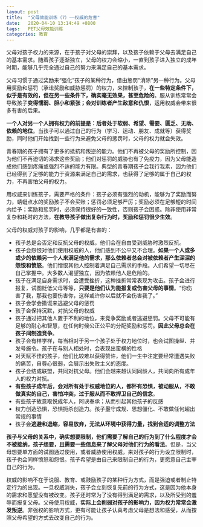 ```yaml
---
layout: post
title:  "父母效能训练（7）——权威的危害"
date:   2020-04-10 13:14:49 +0800
tags:   PET父母效能训练
categories: 教育
---
```


父母对孩子权力的来源，在于孩子对父母的崇拜，以及孩子依赖于父母去满足自己的基本需求。随着孩子逐渐独立，父母的权力会缩小，一直到孩子进入独立的成年时期，能够几乎完全通过自己的努力来满足自己的基本需求。

父母习惯于通过奖励来“强化”孩子的某种行为，借由惩罚“消除”另一种行为。父母用奖励和惩罚（承诺奖励和威胁惩罚）的权力，来控制孩子，**在一些特定条件下，似乎是有效的，但在另一些条件下，确实毫无效果，甚至危险的**。服从训练常常会导致孩子**变得懦弱、胆小和紧张；会对训练者产生敌意和仇恨**，运用权威会带来很多有害的后果。

**一个人对另一个人拥有权力的前提是：后者处于软弱、希望、需要、匮乏、无助、依赖的地位**。当孩子可以通过自己的行为（学习、运动、朋友、成就等）获得奖励，同时他们开始找到一些行为来避免父母的惩罚时，父母的权力就会失效。

青春期的孩子拥有了更多的抵抗和叛逆的能力。他们不再被父母的奖励所控制，因为他们不再迫切的渴求这些奖励；他们对惩罚的威胁也有了免疫力，因为父母能造成他们感到疼痛或强烈不适的能力有限。典型的青春期孩子会我行我素，因为他们已经得到了足够的能力于资源来满足自己的需求，也获得了足够的属于自己的权力，不再害怕父母的权力。

用权威来训练孩子，需要严格的条件：孩子必须有强烈的动机，能够为了奖励而努力，蜻蜓点水的奖励孩子不会买账；惩罚必须足够严厉；奖励必须在足够短的时间内给予；奖励和惩罚时，必须保持很好的一致性，否则孩子会困惑。除非使用非常复杂和耗时的方法，**在教导孩子做出复杂行为时，奖励和惩罚很少生效**。

父母的权威对孩子的影响，几乎都是有害的：

+ 孩子总是会否定和反抗父母的权威，他们会在自由受到威胁时激烈反抗。
+ 孩子会怨恨对他们使用权威的人，他们感到不公平又不合理。**如果一个人或多或少的依赖另一个人来满足他的需求，那么依赖者总会对被依赖者产生深深的怨恨和愤怒**。他们憎恨其他人控制着满足自己需求的手段。人们希望一切尽在自己掌握中。大多数人渴望独立，因为依赖他人是危险的。
+ 孩子在满足自身需求时，会遭受挫折，这种挫折常常表现为攻击。孩子会进行报复，试图贬低父母等等，**只要是他们认为能报复或伤害父母的事情**。“你伤害了我，那我也要伤害你，这样或许你以后就不会伤害我了。”
+ 孩子会学会撒谎来逃避父母的惩罚
+ 孩子会保持沉默，对抗父母的权威
+ 孩子通过把其他人置于不利的地位，来竞争奖励或者逃避惩罚。父母不可能有足够的耐心和智慧，在任何时候公正公平的分配奖励和惩罚。**因此父母总会在孩子间制造竞争**。
+ 孩子会有样学样，每当相对于另一个孩子处于权力地位时，也会试图操纵、并发号施令。孩子在与别人相处时，会表现出蛮横的性格
+ 对天赋不佳的孩子，他们比较难以获得赞许，他们一生中注定要经常遭遇失败的痛苦，自尊心很弱，会展示出失败主义的态度。
+ 孩子会结成联盟，共同对抗父母。他们会越来越认同同龄人，共同向所有成年人的权力对抗。
+ **有些孩子成年后，会对所有处于权威地位的人，都怀有恐惧，被动服从，不敢做真实的自己，害怕冲突，过于服从而不敢捍卫自己的信念**。
+ 有些孩子故意取悦成年人，阿谀奉承；从而引起其他孩子的反感
+ 权力创造恐惧，恐惧扼杀创造力。孩子墨守成规、思想僵化、不敢做任何超出常规的事情
+ 孩子会**逃避和退缩，容易放弃，无法从环境中获得力量，找到合适的调整方法**

**孩子与父母的关系中，确实想要限制，他们需要了解自己的行为到了什么程度才会不被接纳，孩子想要，且需要一些信息来了解父母对他们行为的看法**。但是，当父母想要单方面的试图通过使用，或者威胁使用权威，来对孩子的行为设立限制时，孩子也会同样愤怒和怨恨。孩子希望是由自己来限制自己的行为，更愿意自己主宰自己的行为。

权威的影响不在于说服、教育、或鼓励孩子的某种行为方式，而是强迫或者制止特定行为的出现。一旦权威消失，孩子会立刻恢复先前的行为方式，这是因为他本身的需求和愿望没有被改变。孩子还时常为了没有得到满足的需求，以及所受到的羞辱而报复父母。父母使用权威，**实际上会削弱对孩子的影响力，因为权力常常会激发叛逆**。非强权的影响方式，更有可能让孩子认真考虑父母是想法和感受，从而按照父母希望的方式去改变自己的行为。


